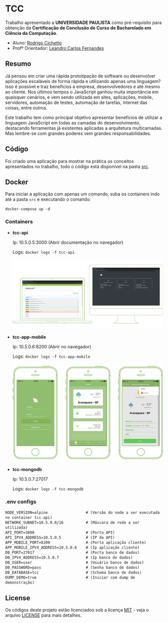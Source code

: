 # TCC

Trabalho apresentado a **UNIVERSIDADE PAULISTA** como pré-requisito para obtenção da **Certificação de Conclusão de Curso de Bacharelado em Ciência da Computação**.

- Aluno: [Rodrigo Cichetto](https://github.com/rodrigocichetto) 
- Profº Orientador: [Leandro Carlos Fernandes](https://github.com/leandro-carlos-fernandes)

## Resumo

Já pensou em criar uma rápida prototipação de software ou desenvolver aplicações escaláveis de forma rápida e utilizando apenas uma linguagem? Isso é possível e traz benefícios a empresa, desenvolvedores e até mesmo ao cliente. Nos últimos tempos o JavaScript ganhou muita importância em quaisquer cenários, e vem sendo utilizada em sites, aplicações, mobile, servidores, automação de testes, automação de tarefas, internet das coisas, entre outros. 

Este trabalho tem como principal objetivo apresentar benefícios de utilizar a linguagem JavaScript em todas as camadas do desenvolvimento, destacando ferramentas já existentes aplicadas a arquitetura multicamadas. Mas lembre-se com grandes poderes vem grandes responsabilidades.

## Código

Foi criado uma aplicação para mostrar na prática os conceitos apresentados no trabalho, todo o código está disponível na pasta [src](/src).

## Docker

Para iniciar a aplicação com apenas um comando, suba os containers indo até a pasta `src` e executando o comando:
```
docker-compose up -d
```

### Containers
- **tcc-api**

    Ip: 10.5.0.5:3000 (Abrir documentação no navegador)

    Logs: `docker logs -f tcc-api`

    ![Container: tcc-api](imagens/server-app.jpg)

- **tcc-app-mobile**

    Ip: 10.5.0.6:8200 (Abrir no navegador)

    Logs: `docker logs -f tcc-app-mobile`

    ![Container: tcc-app-mobile](imagens/client-app.jpg)

- **tcc-mongodb**

    Ip: 10.5.0.7:27017

    Logs: `docker logs -f tcc-mongodb`

### .env configs

```
NODE_VERSION=alpine                 # (Versão do node a ser executada no container tcc-api)
NETWORK_SUBNET=10.5.0.0/16          # (Máscara de rede a ser utilizada)
API_PORT=3000                       # (Porta API)
API_IPV4_ADDRESS=10.5.0.5           # (IP da API)      
APP_MOBILE_PORT=8200                # (Porta aplicação cliente)
APP_MOBILE_IPV4_ADDRESS=10.5.0.6    # (Ip aplicação cliente)
DB_PORT=27017                       # (Porta banco de dados)
DB_IPV4_ADDRESS=10.5.0.7            # (Ip banco de dados)
DB_USER=user                        # (Usuário banco de dados)
DB_PASSWORD=pass                    # (Senha banco de dados)
DB_DATABASE=tcc                     # (Schema banco de dados)
DUMP_DEMO=true                      # (Iniciar com dump de demonstração)
```

## License
Os códigos deste projeto estão licenciados sob a licença [MIT](LICENSE) - veja o arquivo [LICENSE](LICENSE) para mais detalhes.